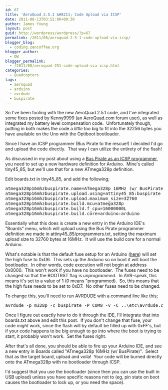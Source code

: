 ```yaml
---
id: 67
title: 'AeroQuad 2.5.1 &#8211; Code Upload via ICSP'
date: 2011-08-13T03:52:00+09:30
author: James Young
layout: post
guid: http://wordpress/wordpress/?p=67
permalink: /2011/08/aeroquad-2-5-1-code-upload-via-icsp/
blogger_blog:
  - coding.zencoffee.org
blogger_author:
  - DW
blogger_permalink:
  - /2011/08/aeroquad-251-code-upload-via-icsp.html
categories:
  - Quadcopters
tags:
  - aeroquad
  - arduino
  - avrdude
  - buspirate
---
```

So I've been fooling with the new AeroQuad 2.5.1 code, and I've integrated some fixes posted by Kenny9999 (an AeroQuad.com forum user), as well as integrated my battery level compensation code.  Unfortunately though, putting in both makes the code a _little_ too big to fit into the 32256 bytes you have available on the Uno with the Optiboot bootloader.

Since I have an ICSP programmer (Bus Pirate to the rescue!) I decided I'd go and upload the code directly.  That way I can utilize the entirety of the flash!

<a name="more"></a>

As discussed in my post about using a [Bus Pirate as an ICSP programmer](http://zencoding.blogspot.com/2011/07/bus-pirate-as-icsp-programmer.html), you need to set up a new hardware definition for Arduino.  Mine's called tiny45_85, but we'll use that for a new ATmega328p definition.

Edit boards.txt in tiny45_85, and add the following;

<pre>atmega328p16mhzbuspirate.name=ATmega328p 16MHz (w/ BusPirate)
atmega328p16mhzbuspirate.upload.using=attiny45_85:buspirate
atmega328p16mhzbuspirate.upload.maximum_size=32760
atmega328p16mhzbuspirate.build.mcu=atmega328p
atmega328p16mhzbuspirate.build.f_cpu=16000000L
atmega328p16mhzbuspirate.build.core=arduino:arduino</pre>

Essentially what this does is create a new entry in the Arduino IDE's "Boards" menu, which will upload using the Bus Pirate programmer definition we made in attiny45_85/programmers.txt, setting the maximum upload size to 32760 bytes at 16MHz.  It will use the build core for a normal Arduino.

What's notable is that the default fuse setup for an Arduino ([here](http://frank.circleofcurrent.com/fusecalc/fusecalc.php?chip=atmega328p&LOW=FF&HIGH=D6&EXTENDED=05&LOCKBIT=FF)) will set the high fuse to 0xD6.  This sets up the Arduino so on boot it will boot the bootloader.  In other words, code execution will not begin at address 0x0000.  This won't work if you have no bootloader.  The fuses need to be changed so that the BOOTRST flag is _unprogrammed_.  In AVR-speak, this means it's set to a value of 1 (0 means "programmed).  So, this means that the high fuse needs to be set to 0xD7.  No other fuses need to be changed.

To change this, you'll need to run AVRDUDE with a command line like this;

<pre>avrdude -p m328p -c buspirate -P COM8 -v -C ..\etc\avrdude.conf -U lfuse:w:0xFF:m -U hfuse:w:0xD7:m -U efuse:w:0x05:m</pre>

Once I figure out exactly how to do it through the IDE, I'll integrate that into boards.txt above and edit this post.  If you don't change that fuse, your code _might_ work, since the flash will by default be filled up with 0xFF's, but if your code happens to be big enough to go into where the boot is trying to start, it probably won't work.  Set the fuses right.

After that's all done, you should be able to fire up your Arduino IDE, and see a new entry in Boards called "ATmega328p 16MHz (w/ BusPirate)".  Select that as the target board, upload and voila!  Your code will be burned directly onto the ATmega328p with no bootloader through ICSP.

I'd suggest that you use the bootloader (since then you can use the built in USB upload) unless you have specific reasons not to (eg, pin state on boot causes the bootloader to lock up, or you need the space).